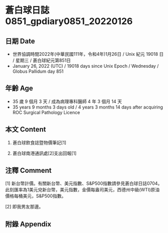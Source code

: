 [_metadata_:encoding]: - "utf-8"
[_metadata_:language]: - "zh-Hant-TW"
[_metadata_:fileformat]: - "markdown"
[_metadata_:MIME_type]: - "text/plain"
[_metadata_:markdown_version]: - "commonmark version 0.30"
[_metadata_:markdown_spec]: - "https://spec.commonmark.org/0.30/"

# 蒼白球日誌0851_gpdiary0851_20220126 #

## 日期 Date ##

* 世界協調時間2022年(中華民國111年，令和4年)1月26日 / Unix 紀元 19018 日 / 星期三 / 蒼白球紀元第851日
* January 26, 2022 (UTC) / 19018 days since Unix Epoch / Wednesday / Globus Pallidum day 851

## 年齡 Age ##

* 35 歲 9 個月 3 天 / 成為病理專科醫師 4 年 3 個月 14 天
* 35 years 9 months 3 days old / 4 years 3 months 14 days after acquiring ROC Surgical Pathology Licence

## 本文 Content ##

1. 蒼白球飲食誌暨物價筆記[1]

    
2. 蒼白球南港通訊處[2]支出回報[1]

    

## 注釋 Comment ##

[1] 新台幣計價。有關新台幣、美元指數、S&P500指數請參見蒼白球日誌0704。此刻匯率為1美元兌新台幣，美元指數，金價每盎司美元，西德州中級(WTI)原油價格每桶美元，S&P500指數。


[2] 即我男友那邊。



## 附錄 Appendix ##

